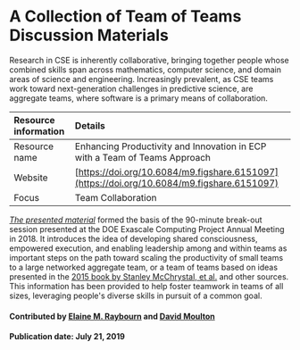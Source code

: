 # A Collection of Team of Teams Discussion Materials

<!--- deck start --->
Research in CSE is inherently collaborative, bringing together people whose combined skills span across mathematics, computer science, and domain areas of science and engineering. Increasingly prevalent, as CSE teams work toward next-generation challenges in predictive science, are aggregate teams, where software is a primary means of collaboration.
<!--- deck end --->

Resource information | Details 
:--- | :--- 
Resource name | Enhancing Productivity and Innovation in ECP with a Team of Teams Approach
Website | [https://doi.org/10.6084/m9.figshare.6151097](https://doi.org/10.6084/m9.figshare.6151097)
Focus | Team Collaboration


*[The presented material](https://doi.org/10.6084/m9.figshare.6151097)* formed the basis of the 90-minute break-out session presented at the DOE Exascale Computing Project Annual Meeting in 2018. It introduces the idea of developing shared consciousness, empowered execution, and enabling leadership among and within teams as important steps on the path toward scaling the productivity of small teams to a large networked aggregate team, or a team of teams based on ideas presented in the [2015 book by Stanley McChrystal, et al.](https://www.amazon.com/Team-Teams-Rules-Engagement-Complex/dp/1591847486 "Team of Teams: New Rules of Engagement for a Complex World") and other sources. This information has been provided to help foster teamwork in teams of all sizes, leveraging people's diverse skills in pursuit of a common goal.

#### Contributed by [Elaine M. Raybourn](https://github.com/elaineraybourn "Elaine Raybourn GitHub Profile") and [David Moulton](https://github.com/jd-moulton "David Moulton GitHub Profile") 

#### Publication date:  July 21, 2019

<!---
Publish: yes
Categories: collaboration
Topics: strategies for more effective teams
Level: 2
Prerequisites: defaults
Aggregate: subresource
--->
